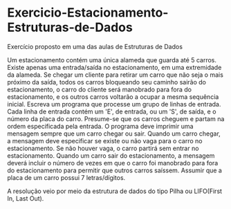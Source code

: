 # Exercicio-Estacionamento-Estruturas-de-Dados
Exercício proposto em uma das aulas de Estruturas de Dados

Um estacionamento contém uma única alameda que guarda até 5 carros. Existe apenas uma
entrada/saída no estacionamento, em uma extremidade da alameda.
Se chegar um cliente para retirar um carro que não seja o mais próximo da saída, todos os carros
bloqueando seu caminho sairão do estacionamento, o carro do cliente será manobrado para fora do
estacionamento, e os outros carros voltarão a ocupar a mesma sequência inicial.
Escreva um programa que processe um grupo de linhas de entrada. Cada linha de entrada contém um
'E', de entrada, ou um 'S', de saída, e o número da placa do carro. Presume-se que os carros cheguem e
partam na ordem especificada pela entrada.
O programa deve imprimir uma mensagem sempre que um carro chegar ou sair. Quando um carro
chegar, a mensagem deve especificar se existe ou não vaga para o carro no estacionamento. Se não houver
vaga, o carro partirá sem entrar no estacionamento. Quando um carro sair do estacionamento, a mensagem
deverá incluir o número de vezes em que o carro foi manobrado para fora do estacionamento para permitir
que outros carros saíssem.
Assumir que a placa de um carro possui 7 letras/dígitos.

A resolução veio por meio da estrutura de dados do tipo Pilha ou LIFO(First In, Last Out).
